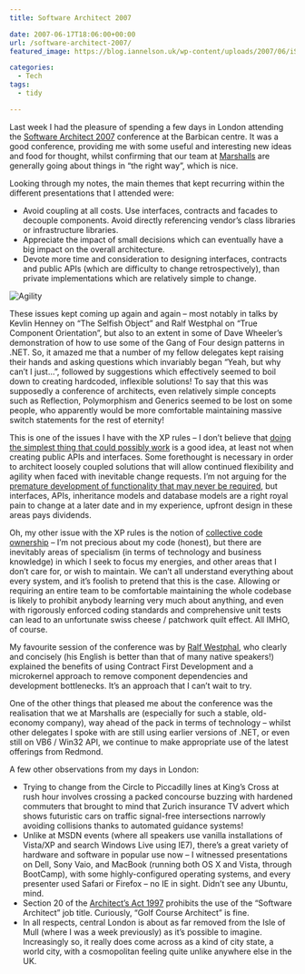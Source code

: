 ```yaml
---
title: Software Architect 2007

date: 2007-06-17T18:06:00+00:00
url: /software-architect-2007/
featured_image: https://blog.iannelson.uk/wp-content/uploads/2007/06/iStock_000003326440XSmall-1.jpg

categories:
  - Tech
tags:
  - tidy

---
```

Last week I had the pleasure of spending a few days in London attending the [Software Architect 2007][1] conference at the Barbican centre. It was a good conference, providing me with some useful and interesting new ideas and food for thought, whilst confirming that our team at [Marshalls][2] are generally going about things in &#8220;the right way&#8221;, which is nice.

Looking through my notes, the main themes that kept recurring within the different presentations that I attended were:

  * Avoid coupling at all costs. Use interfaces, contracts and facades to decouple components. Avoid directly referencing vendor’s class libraries or infrastructure libraries.
  * Appreciate the impact of small decisions which can eventually have a big impact on the overall architecture.
  * Devote more time and consideration to designing interfaces, contracts and public APIs (which are difficulty to change retrospectively), than private implementations which are relatively simple to change.<figure class="kg-card kg-image-card">

<img decoding="async" src="https://blog.iannelson.uk/wp-content/uploads/2023/08/iStock_000003326440XSmall.jpg" class="kg-image" alt="Agility" loading="lazy" /> </figure> 

These issues kept coming up again and again &#8211; most notably in talks by Kevlin Henney on &#8220;The Selfish Object&#8221; and Ralf Westphal on &#8220;True Component Orientation&#8221;, but also to an extent in some of Dave Wheeler’s demonstration of how to use some of the Gang of Four design patterns in .NET. So, it amazed me that a number of my fellow delegates kept raising their hands and asking questions which invariably began &#8220;Yeah, but why can’t I just&#8230;&#8221;, followed by suggestions which effectively seemed to boil down to creating hardcoded, inflexible solutions! To say that this was supposedly a conference of architects, even relatively simple concepts such as Reflection, Polymorphism and Generics seemed to be lost on some people, who apparently would be more comfortable maintaining massive switch statements for the rest of eternity!

This is one of the issues I have with the XP rules &#8211; I don’t believe that [doing the simplest thing that could possibly work][3] is a good idea, at least not when creating public APIs and interfaces. Some forethought is necessary in order to architect loosely coupled solutions that will allow continued flexibility and agility when faced with inevitable change requests. I’m not arguing for the [premature development of functionality that may never be required][4], but interfaces, APIs, inheritance models and database models are a right royal pain to change at a later date and in my experience, upfront design in these areas pays dividends.

Oh, my other issue with the XP rules is the notion of [collective code ownership][5] &#8211; I’m not precious about my code (honest), but there are inevitably areas of specialism (in terms of technology and business knowledge) in which I seek to focus my energies, and other areas that I don’t care for, or wish to maintain. We can’t all understand everything about every system, and it’s foolish to pretend that this is the case. Allowing or requiring an entire team to be comfortable maintaining the whole codebase is likely to prohibit anybody learning very much about anything, and even with rigorously enforced coding standards and comprehensive unit tests can lead to an unfortunate swiss cheese / patchwork quilt effect. All IMHO, of course.

My favourite session of the conference was by [Ralf Westphal][6], who clearly and concisely (his English is better than that of many native speakers!) explained the benefits of using Contract First Development and a microkernel approach to remove component dependencies and development bottlenecks. It’s an approach that I can’t wait to try.

One of the other things that pleased me about the conference was the realisation that we at Marshalls are (especially for such a stable, old-economy company), way ahead of the pack in terms of technology &#8211; whilst other delegates I spoke with are still using earlier versions of .NET, or even still on VB6 / Win32 API, we continue to make appropriate use of the latest offerings from Redmond.

A few other observations from my days in London:

  * Trying to change from the Circle to Piccadilly lines at King’s Cross at rush hour involves crossing a packed concourse buzzing with hardened commuters that brought to mind that Zurich insurance TV advert which shows futuristic cars on traffic signal-free intersections narrowly avoiding collisions thanks to automated guidance systems!
  * Unlike at MSDN events (where all speakers use vanilla installations of Vista/XP and search Windows Live using IE7), there’s a great variety of hardware and software in popular use now &#8211; I witnessed presentations on Dell, Sony Vaio, and MacBook (running both OS X and Vista, through BootCamp), with some highly-configured operating systems, and every presenter used Safari or Firefox &#8211; no IE in sight. Didn’t see any Ubuntu, mind.
  * Section 20 of the [Architect’s Act 1997][7] prohibits the use of the &#8220;Software Architect&#8221; job title. Curiously, &#8220;Golf Course Architect&#8221; is fine.
  * In all respects, central London is about as far removed from the Isle of Mull (where I was a week previously) as it’s possible to imagine. Increasingly so, it really does come across as a kind of city state, a world city, with a cosmopolitan feeling quite unlike anywhere else in the UK.

 [1]: http://www.software-architect.co.uk
 [2]: http://www.marshalls.co.uk
 [3]: http://www.extremeprogramming.org/rules/simple.html
 [4]: http://www.extremeprogramming.org/rules/early.html
 [5]: http://www.extremeprogramming.org/rules/collective.html
 [6]: http://www.ralfw.de
 [7]: http://www.opsi.gov.uk/ACTS/acts1997/97022--f.htm#20